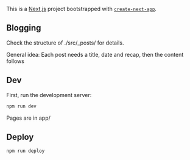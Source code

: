 This is a [Next.js](https://nextjs.org/) project bootstrapped with [`create-next-app`](https://github.com/vercel/next.js/tree/canary/packages/create-next-app).
## Blogging 
Check the structure of ./src/_posts/ for details.

General idea:
Each post needs a title, date and recap, then the content follows
## Dev

First, run the development server:

```bash
npm run dev
```

Pages are in app/

## Deploy
```bash
npm run deploy
```


